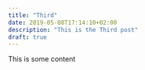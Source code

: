```yaml
---
title: "Third"
date: 2019-05-08T17:14:10+02:00
description: "This is the Third post"
draft: true
---
```


This is some content
